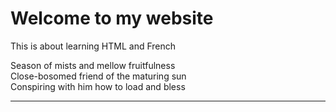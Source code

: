 <h1>Welcome to my website</h1>
<p>This is about learning HTML and French</p>

<p>Season of mists and mellow fruitfulness<br>
  Close-bosomed friend of the maturing sun<br>
  Conspiring with him how to load and bless
</p>

<hr>

